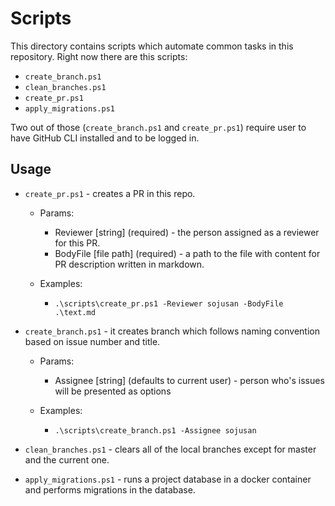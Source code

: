 # Scripts

This directory contains scripts which automate common tasks in this repository.
Right now there are this scripts:

- `create_branch.ps1`
- `clean_branches.ps1`
- `create_pr.ps1`
- `apply_migrations.ps1`

Two out of those (`create_branch.ps1` and `create_pr.ps1`) require user to have GitHub CLI installed and to be logged in.

## Usage

- `create_pr.ps1` - creates a PR in this repo.

  - Params:

    - Reviewer [string] (required) - the person assigned as a reviewer for this PR.
    - BodyFile [file path] (required) - a path to the file with content for PR description written in markdown.

  - Examples:

    - `.\scripts\create_pr.ps1 -Reviewer sojusan -BodyFile .\text.md`

- `create_branch.ps1` - it creates branch which follows naming convention based on issue number and title.

  - Params:

    - Assignee [string] (defaults to current user) - person who's issues will be presented as options

  - Examples:
    - `.\scripts\create_branch.ps1 -Assignee sojusan`

- `clean_branches.ps1` - clears all of the local branches except for master and the current one.

- `apply_migrations.ps1` - runs a project database in a docker container and performs migrations in the database.
